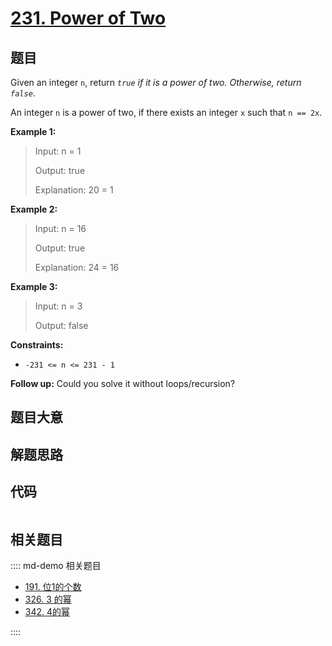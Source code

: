 # [231. Power of Two](https://leetcode.com/problems/power-of-two/)

## 题目

Given an integer `n`, return _`true` if it is a power of two. Otherwise,
return `false`_.

An integer `n` is a power of two, if there exists an integer `x` such that `n
== 2x`.



**Example 1:**

> Input: n = 1
> 
> Output: true
> 
> Explanation: 20 = 1

**Example 2:**

> Input: n = 16
> 
> Output: true
> 
> Explanation: 24 = 16

**Example 3:**

> Input: n = 3
> 
> Output: false

**Constraints:**

  * `-231 <= n <= 231 - 1`



**Follow up:** Could you solve it without loops/recursion?


## 题目大意

## 解题思路

## 代码

```javascript

```

## 相关题目

:::: md-demo 相关题目
- [191. 位1的个数](https://leetcode.com/problems/number-of-1-bits)
- [326. 3 的幂](https://leetcode.com/problems/power-of-three)
- [342. 4的幂](https://leetcode.com/problems/power-of-four)

::::
